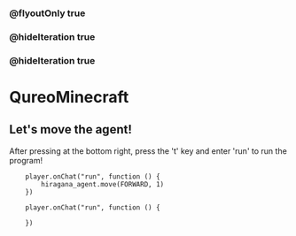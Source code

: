### @flyoutOnly true
### @hideIteration true
### @hideIteration true
# QureoMinecraft

## Let's move the agent!

After pressing [](https://raw.githubusercontent.com/camp-minecraft/TechkidsCampTutorial/master/images/playbutton.png)at the bottom right, press the 't' key and enter 'run' to run the program!

```ghost
    player.onChat("run", function () {
        hiragana_agent.move(FORWARD, 1)
    })
```

```template
    player.onChat("run", function () {

    })
```